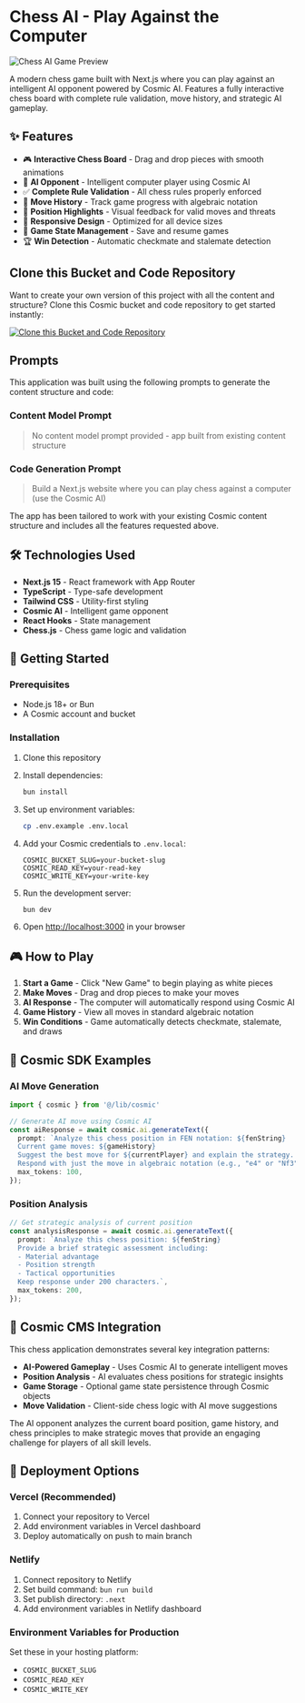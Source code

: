 # Chess AI - Play Against the Computer

![Chess AI Game Preview](https://imgix.cosmicjs.com/b67de7d0-c810-11ed-b01d-23d7b265c299-chess-hero.jpg?w=1200&h=300&fit=crop&auto=format,compress)

A modern chess game built with Next.js where you can play against an intelligent AI opponent powered by Cosmic AI. Features a fully interactive chess board with complete rule validation, move history, and strategic AI gameplay.

## ✨ Features

- 🎮 **Interactive Chess Board** - Drag and drop pieces with smooth animations
- 🤖 **AI Opponent** - Intelligent computer player using Cosmic AI
- ✅ **Complete Rule Validation** - All chess rules properly enforced
- 📝 **Move History** - Track game progress with algebraic notation
- 🎯 **Position Highlights** - Visual feedback for valid moves and threats
- 📱 **Responsive Design** - Optimized for all device sizes
- 🔄 **Game State Management** - Save and resume games
- 🏆 **Win Detection** - Automatic checkmate and stalemate detection

## Clone this Bucket and Code Repository

Want to create your own version of this project with all the content and structure? Clone this Cosmic bucket and code repository to get started instantly:

[![Clone this Bucket and Code Repository](https://img.shields.io/badge/Clone%20this%20Bucket-29abe2?style=for-the-badge&logo=cosmic&logoColor=white)](http://localhost:3040/projects/new?clone_bucket=687bce1d54968488c3019092&clone_repository=687bd91d45d54201eeac5ced)

## Prompts

This application was built using the following prompts to generate the content structure and code:

### Content Model Prompt

> No content model prompt provided - app built from existing content structure

### Code Generation Prompt

> Build a Next.js website where you can play chess against a computer (use the Cosmic AI)

The app has been tailored to work with your existing Cosmic content structure and includes all the features requested above.

## 🛠 Technologies Used

- **Next.js 15** - React framework with App Router
- **TypeScript** - Type-safe development
- **Tailwind CSS** - Utility-first styling
- **Cosmic AI** - Intelligent game opponent
- **React Hooks** - State management
- **Chess.js** - Chess game logic and validation

## 🚀 Getting Started

### Prerequisites

- Node.js 18+ or Bun
- A Cosmic account and bucket

### Installation

1. Clone this repository
2. Install dependencies:
   ```bash
   bun install
   ```

3. Set up environment variables:
   ```bash
   cp .env.example .env.local
   ```

4. Add your Cosmic credentials to `.env.local`:
   ```
   COSMIC_BUCKET_SLUG=your-bucket-slug
   COSMIC_READ_KEY=your-read-key
   COSMIC_WRITE_KEY=your-write-key
   ```

5. Run the development server:
   ```bash
   bun dev
   ```

6. Open [http://localhost:3000](http://localhost:3000) in your browser

## 🎮 How to Play

1. **Start a Game** - Click "New Game" to begin playing as white pieces
2. **Make Moves** - Drag and drop pieces to make your moves
3. **AI Response** - The computer will automatically respond using Cosmic AI
4. **Game History** - View all moves in standard algebraic notation
5. **Win Conditions** - Game automatically detects checkmate, stalemate, and draws

## 🤖 Cosmic SDK Examples

### AI Move Generation

```typescript
import { cosmic } from '@/lib/cosmic'

// Generate AI move using Cosmic AI
const aiResponse = await cosmic.ai.generateText({
  prompt: `Analyze this chess position in FEN notation: ${fenString}
  Current game moves: ${gameHistory}
  Suggest the best move for ${currentPlayer} and explain the strategy.
  Respond with just the move in algebraic notation (e.g., "e4" or "Nf3").`,
  max_tokens: 100,
});
```

### Position Analysis

```typescript
// Get strategic analysis of current position
const analysisResponse = await cosmic.ai.generateText({
  prompt: `Analyze this chess position: ${fenString}
  Provide a brief strategic assessment including:
  - Material advantage
  - Position strength
  - Tactical opportunities
  Keep response under 200 characters.`,
  max_tokens: 200,
});
```

## 🎯 Cosmic CMS Integration

This chess application demonstrates several key integration patterns:

- **AI-Powered Gameplay** - Uses Cosmic AI to generate intelligent moves
- **Position Analysis** - AI evaluates chess positions for strategic insights  
- **Game Storage** - Optional game state persistence through Cosmic objects
- **Move Validation** - Client-side chess logic with AI move suggestions

The AI opponent analyzes the current board position, game history, and chess principles to make strategic moves that provide an engaging challenge for players of all skill levels.

## 🚀 Deployment Options

### Vercel (Recommended)
1. Connect your repository to Vercel
2. Add environment variables in Vercel dashboard
3. Deploy automatically on push to main branch

### Netlify
1. Connect repository to Netlify
2. Set build command: `bun run build`
3. Set publish directory: `.next`
4. Add environment variables in Netlify dashboard

### Environment Variables for Production
Set these in your hosting platform:
- `COSMIC_BUCKET_SLUG`
- `COSMIC_READ_KEY` 
- `COSMIC_WRITE_KEY`

<!-- README_END -->